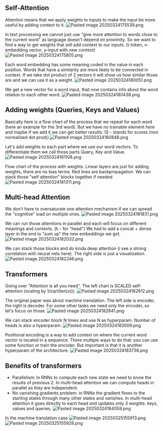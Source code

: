## Self-Attention

Attention means that we apply weights to inputs to make the input be more useful by adding context to it.
![Pasted image 20250324175539.png](../../../attachments/Pasted%20image%2020250324175539.png)

In text processing we cannot just use "give more attention to words close to the current word" as language doesn't depend on proximity. So we want to find a way to get weights that will add context to our inputs. (t-token, v-embedding vector, y-input with new context)
![Pasted image 20250324175805.png](../../../attachments/Pasted%20image%2020250324175805.png)

Each word embedding has some meaning coded in the value in each position. Words that have a similarity are more likely to be connected in context. If we take dot product of 2 vectors it will show us how similar those are and we can use it as a weight.
![Pasted image 20250324180051.png](../../../attachments/Pasted%20image%2020250324180051.png)

We get a new vector for a word input, that now contains info about the word relation to each other word.
![Pasted image 20250324180438.png](350706912c2d1f2f9c788300984b177d.png)


## Adding weights (Queries, Keys and Values)

Basically here is a flow chart of the process that we repeat for each word (here an example for the 3rd word). But we have no trainable element here and maybe if we add it we can get better results. (S - stands for scores (non normalized dot prod))
![Pasted image 20250324180848.png](../../../attachments/dbb3062421fab07e1ceff2eacb2e770a.png)

Let's add weights to each part where we use our word vectors. To differentiate them we call those parts Query, Key and Value.
![Pasted image 20250324181108.png](../../../attachments/5e73d9891ce1343fd947216114e2bd84.png)

Flow chart of the process with weights. Linear layers are just for adding weights, there are no bias terms. Red lines are backpropagation. We can stack those "self attention" blocks together if needed
![Pasted image 20250324181311.png](../../../attachments/01f1466f063d8723b8f0a38190c3fd74.png)


## Multi-head Attention

We don't have to oversaturate one attention mechanism if we can spread the "cognitive" load on multiple ones.
![Pasted image 20250324181831.png](../../../attachments/00bde92759c5b15dd3baf823a373b131.png)

We can run those attentions in parallel and each will focus on different meanings and contexts. (h - for "head")
We had to add a concat + dense layer in the end to "sum up" the new embeddings we got.
![Pasted image 20250324182032.png](../../../attachments/ee731a482ab13e926168f31e19b8f015.png)

We can stack those blocks and do kinda deep attention (i see a strong correlation with neural nets here). The right side is just a visualization.
![Pasted image 20250324182246.png](../../../attachments/542a546a0f5c692b0dbeeaf97b22674d.png)


## Transformers

Going over "Attention is all you need". The left chart is SCALED self-attention (scaling by 1/sqrt(len(v))).
![Pasted image 20250324182612.png](../../../attachments/da479ff17ac6cf104827494bd67a790d.png)

The original paper was about machine translation. The left side is encoder, the right is decoder. For some other tasks we need only the encoder, so let's focus on those.
![Pasted image 20250324182841.png](../../../attachments/787d45841179a9161f9a1a5bb80cbfca.png)

We can stack encoder block N times and use N as hyperparam. Number of heads is also a hyperparam.
![Pasted image 20250324183009.png](../../../attachments/3bcba459420a0bd015971ccfe6f5acca.png)

Positional encoding is a way to add context on where the current word vector is located in a sequence. There multiple ways to do that: you can use some function or train the encoder. But important is that it is another hyperparam of the architecture.
![Pasted image 20250324183738.png](../../../attachments/1f200ce88bd31d4520f7647b33b06735.png)

## Benefits of transformers 
- Parallelism: in RNNs to compute each new state we need to know the results of previous 2. In multi-head attention we can compute heads in parallel as they are independent.
- No vanishing gradients problem: in RNNs the gradient flows to the starting states through many other states and vanishes. In multi-head attention it goes directly to each head and updates only 3 weights: keys, values and queries.
![Pasted image 20250324184059.png](../../../attachments/4b1e394f8f96435abcf1933389f31645.png)




In the machine translation case
![Pasted image 20250325155913.png](../../../attachments/e00af110f119ba1b9b385bb317970105.png)![Pasted image 20250325155928.png](../../../attachments/f5222175b726bebd9428ce3a91e28ae9.png)